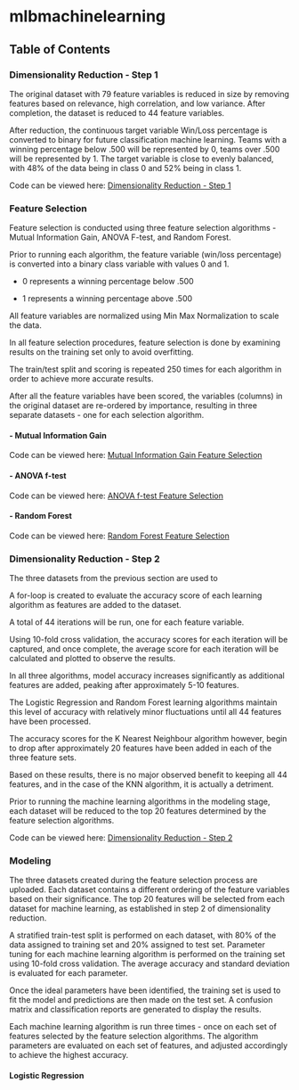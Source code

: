 # mlbmachinelearning

## Table of Contents

### Dimensionality Reduction - Step 1

The original dataset with 79 feature variables is reduced in size by removing features based on relevance, high correlation, and low variance.
After completion, the dataset is reduced to 44 feature variables. 

After reduction, the continuous target variable Win/Loss percentage is converted to binary for future classification machine learning. 
Teams with a winning percentage below .500 will be represented by 0, teams over .500 will be represented by 1.
The target variable is close to evenly balanced, with 48% of the data being in class 0 and 52% being in class 1. 

Code can be viewed here: [Dimensionality Reduction - Step 1](CIND820_Dimensionality_Reduction.ipynb)

### Feature Selection

Feature selection is conducted using three feature selection algorithms - Mutual Information Gain, ANOVA F-test, and Random Forest.

Prior to running each algorithm, the feature variable (win/loss percentage) is converted into a binary class variable with values 0 and 1.
<br>
* 0 represents a winning percentage below .500

* 1 represents a winning percentage above .500

All feature variables are normalized using Min Max Normalization to scale the data.

In all feature selection procedures, feature selection is done by examining results on the training set only to avoid overfitting.<br>

The train/test split and scoring is repeated 250 times for each algorithm in order to achieve more accurate results.<br>

After all the feature variables have been scored, the variables (columns) in the original dataset are re-ordered by importance, resulting in three separate datasets - one for each selection algorithm.

#### - Mutual Information Gain

Code can be viewed here: [Mutual Information Gain Feature Selection](CIND820_Feature_selection_(ANOVA_F_test).ipynb)

#### - ANOVA f-test

Code can be viewed here: [ANOVA f-test Feature Selection](CIND820_Feature_selection_(info_gain).ipynb)

#### - Random Forest

Code can be viewed here: [Random Forest Feature Selection](CIND820_Feature_selection_(Random_Forest).ipynb)

### Dimensionality Reduction - Step 2

The three datasets from the previous section are used to 

A for-loop is created to evaluate the accuracy score of each learning algorithm as features are added to the dataset. <br>

A total of 44 iterations will be run, one for each feature variable. <br>

Using 10-fold cross validation, the accuracy scores for each iteration will be captured, and once complete, the average score for each iteration will be calculated and plotted to observe the results. 

In all three algorithms, model accuracy increases significantly as additional features are added, peaking after approximately 5-10 features. <br>

The Logistic Regression and Random Forest learning algorithms maintain this level of accuracy with relatively minor fluctuations until all 44 features have been processed. <br>

The accuracy scores for the K Nearest Neighbour algorithm however, begin to drop after approximately 20 features have been added in each of the three feature sets. <br>

Based on these results, there is no major observed benefit to keeping all 44 features, and in the case of the KNN algorithm, it is actually a detriment.<br>

Prior to running the machine learning algorithms in the modeling stage, each dataset will be reduced to the top 20 features determined by the feature selection algorithms.

Code can be viewed here: [Dimensionality Reduction - Step 2](Select_top_features_(WinningRecord).ipynb)

### Modeling 

The three datasets created during the feature selection process are uploaded. 
Each dataset contains a different ordering of the feature variables based on their significance.
The top 20 features will be selected from each dataset for machine learning, as established in step 2 of dimensionality reduction.

A stratified train-test split is performed on each dataset, with 80% of the data assigned to training set and 20% assigned to test set.
Parameter tuning for each machine learning algorithm is performed on the training set using 10-fold cross validation.
The average accuracy and standard deviation is evaluated for each parameter.

Once the ideal parameters have been identified, the training set is used to fit the model and predictions are then made on the test set.
A confusion matrix and classification reports are generated to display the results. 

Each machine learning algorithm is run three times - once on each set of features selected by the feature selection algorithms. 
The algorithm parameters are evaluated on each set of features, and adjusted accordingly to achieve the highest accuracy. 

#### Logistic Regression



